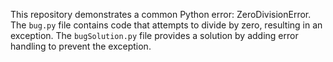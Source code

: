 This repository demonstrates a common Python error: ZeroDivisionError. The `bug.py` file contains code that attempts to divide by zero, resulting in an exception. The `bugSolution.py` file provides a solution by adding error handling to prevent the exception.